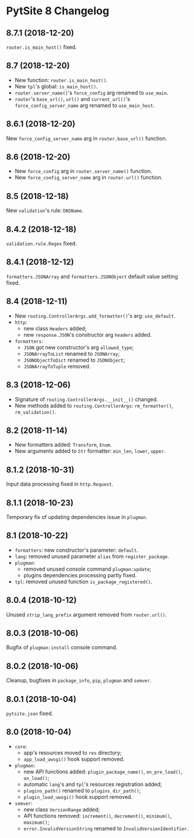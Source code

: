 # PytSite 8 Changelog


## 8.7.1 (2018-12-20)

`router.is_main_host()` fixed.


## 8.7 (2018-12-20)

- New function: `router.is_main_host()`.
- New `tpl`'s global: `is_main_host()`.
- `router.server_name()`'s `force_config` arg renamed to `use_main`.
- `router`'s `base_url()`, `url()` and `current_url()`'s
  `force_config_server_name` arg renamed to `use_main_host`.


## 8.6.1 (2018-12-20)

New `force_config_server_name` arg in `router.base_url()` function.


## 8.6 (2018-12-20)

- New `force_config` arg in `router.server_name()` function.
- New `force_config_server_name` arg in `router.url()` function.


## 8.5 (2018-12-18)

New `validation`'s rule: `DNSName`.


## 8.4.2 (2018-12-18)

`validation.rule.Regex` fixed.


## 8.4.1 (2018-12-12)

`formatters.JSONArray` and `formatters.JSONObject` default value
setting fixed.


## 8.4 (2018-12-11)

- New `routing.ControllerArgs.add_formatter()`'s arg: `use_default`.
- `http`:
    - new class `Headers` added;
    - new `response.JSON`'s constructor arg `headers` added.
- `formatters`:
    - `JSON` got new constructor's arg `allowed_type`;
    - `JSONArrayToList` renamed to `JSONArray`;
    - `JSONObjectToDict` renamed to `JSONObject`;
    - `JSONArrayToTuple` removed.


## 8.3 (2018-12-06)

- Signature of `routing.ControllerArgs.__init__()` changed.
- New methods added to `routing.ControllerArgs`: `rm_formatter()`,
  `rm_validation()`.


## 8.2 (2018-11-14)

- New formatters added: `Transform`, `Enum`.
- New arguments added to `Str` formatter: `min_len`, `lower`, `upper`.


## 8.1.2 (2018-10-31)

Input data processing fixed in `http.Request`.


## 8.1.1 (2018-10-23)

Temporary fix of updating dependencies issue in `plugman`.


## 8.1 (2018-10-22)

- `formatters`: new constructor's parameter: `default`.
- `lang`: removed unused parameter `alias` from `register_package`.
- `plugman`:
    - removed unused console command `plugman:update`;
    - plugins dependencies processing partly fixed.
- `tpl`: removed unused function `is_package_registered()`.


## 8.0.4 (2018-10-12)

Unused `strip_lang_prefix` argument removed from `router.url()`.


## 8.0.3 (2018-10-06)

Bugfix of `plugman:install` console command.


## 8.0.2 (2018-10-06)

Cleanup, bugfixes in `package_info`, `pip`, `plugman` and `semver`.


## 8.0.1 (2018-10-04)

`pytsite.json` fixed.


## 8.0 (2018-10-04)

- `core`:
    - app's resources moved to `res` directory;
    - `app_load_uwsgi()` hook support removed.
- `plugman`:
    - new API functions added: `plugin_package_name()`, `on_pre_load()`,
      `on_load()`;
    - automatic `lang`'s and `tpl`'s resources registration added;
    - `plugins_path()` renamed to `plugins_dir_path()`;
    - `plugin_load_uwsgi()` hook support removed.
- `semver`:
    - new class `VersionRange` added;
    - API functions removed: `increment()`, `decrement()`, `minimum()`,
      `maximum()`;
    - `error.InvalidVersionString` renamed to `InvalidVersionIdentifier`.
